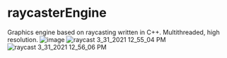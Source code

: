 # raycasterEngine
Graphics engine based on raycasting written in C++. Multithreaded, high resolution. 
![image](https://user-images.githubusercontent.com/33597927/113134056-a92f7300-9220-11eb-91e9-2a54040a16eb.png)
![raycast 3_31_2021 12_55_04 PM](https://user-images.githubusercontent.com/33597927/113134119-ba787f80-9220-11eb-95f3-465597932030.png)
![raycast 3_31_2021 12_56_06 PM](https://user-images.githubusercontent.com/33597927/113134123-bba9ac80-9220-11eb-9ddb-2e775668b635.png)
